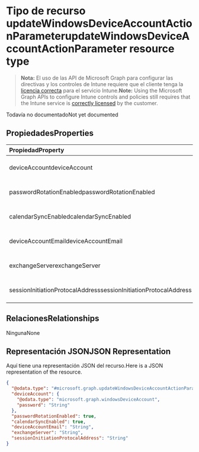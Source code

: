 # <a name="updatewindowsdeviceaccountactionparameter-resource-type"></a><span data-ttu-id="427b2-101">Tipo de recurso updateWindowsDeviceAccountActionParameter</span><span class="sxs-lookup"><span data-stu-id="427b2-101">updateWindowsDeviceAccountActionParameter resource type</span></span>

> <span data-ttu-id="427b2-102">**Nota:** El uso de las API de Microsoft Graph para configurar las directivas y los controles de Intune requiere que el cliente tenga la [licencia correcta](https://go.microsoft.com/fwlink/?linkid=839381) para el servicio Intune.</span><span class="sxs-lookup"><span data-stu-id="427b2-102">**Note:** Using the Microsoft Graph APIs to configure Intune controls and policies still requires that the Intune service is [correctly licensed](https://go.microsoft.com/fwlink/?linkid=839381) by the customer.</span></span>

<span data-ttu-id="427b2-103">Todavía no documentado</span><span class="sxs-lookup"><span data-stu-id="427b2-103">Not yet documented</span></span>
## <a name="properties"></a><span data-ttu-id="427b2-104">Propiedades</span><span class="sxs-lookup"><span data-stu-id="427b2-104">Properties</span></span>
|<span data-ttu-id="427b2-105">Propiedad</span><span class="sxs-lookup"><span data-stu-id="427b2-105">Property</span></span>|<span data-ttu-id="427b2-106">Tipo</span><span class="sxs-lookup"><span data-stu-id="427b2-106">Type</span></span>|<span data-ttu-id="427b2-107">Descripción</span><span class="sxs-lookup"><span data-stu-id="427b2-107">Description</span></span>|
|:---|:---|:---|
|<span data-ttu-id="427b2-108">deviceAccount</span><span class="sxs-lookup"><span data-stu-id="427b2-108">deviceAccount</span></span>|[<span data-ttu-id="427b2-109">windowsDeviceAccount</span><span class="sxs-lookup"><span data-stu-id="427b2-109">windowsDeviceAccount</span></span>](../resources/intune_devices_windowsdeviceaccount.md)|<span data-ttu-id="427b2-110">Todavía no documentado</span><span class="sxs-lookup"><span data-stu-id="427b2-110">Not yet documented</span></span>|
|<span data-ttu-id="427b2-111">passwordRotationEnabled</span><span class="sxs-lookup"><span data-stu-id="427b2-111">passwordRotationEnabled</span></span>|<span data-ttu-id="427b2-112">Booleano</span><span class="sxs-lookup"><span data-stu-id="427b2-112">Boolean</span></span>|<span data-ttu-id="427b2-113">Todavía no documentado</span><span class="sxs-lookup"><span data-stu-id="427b2-113">Not yet documented</span></span>|
|<span data-ttu-id="427b2-114">calendarSyncEnabled</span><span class="sxs-lookup"><span data-stu-id="427b2-114">calendarSyncEnabled</span></span>|<span data-ttu-id="427b2-115">Booleano</span><span class="sxs-lookup"><span data-stu-id="427b2-115">Boolean</span></span>|<span data-ttu-id="427b2-116">Todavía no documentado</span><span class="sxs-lookup"><span data-stu-id="427b2-116">Not yet documented</span></span>|
|<span data-ttu-id="427b2-117">deviceAccountEmail</span><span class="sxs-lookup"><span data-stu-id="427b2-117">deviceAccountEmail</span></span>|<span data-ttu-id="427b2-118">cadena</span><span class="sxs-lookup"><span data-stu-id="427b2-118">String</span></span>|<span data-ttu-id="427b2-119">Todavía no documentado</span><span class="sxs-lookup"><span data-stu-id="427b2-119">Not yet documented</span></span>|
|<span data-ttu-id="427b2-120">exchangeServer</span><span class="sxs-lookup"><span data-stu-id="427b2-120">exchangeServer</span></span>|<span data-ttu-id="427b2-121">cadena</span><span class="sxs-lookup"><span data-stu-id="427b2-121">String</span></span>|<span data-ttu-id="427b2-122">Todavía no documentado</span><span class="sxs-lookup"><span data-stu-id="427b2-122">Not yet documented</span></span>|
|<span data-ttu-id="427b2-123">sessionInitiationProtocalAddress</span><span class="sxs-lookup"><span data-stu-id="427b2-123">sessionInitiationProtocalAddress</span></span>|<span data-ttu-id="427b2-124">cadena</span><span class="sxs-lookup"><span data-stu-id="427b2-124">String</span></span>|<span data-ttu-id="427b2-125">Todavía no documentado</span><span class="sxs-lookup"><span data-stu-id="427b2-125">Not yet documented</span></span>|

## <a name="relationships"></a><span data-ttu-id="427b2-126">Relaciones</span><span class="sxs-lookup"><span data-stu-id="427b2-126">Relationships</span></span>
<span data-ttu-id="427b2-127">Ninguna</span><span class="sxs-lookup"><span data-stu-id="427b2-127">None</span></span>
## <a name="json-representation"></a><span data-ttu-id="427b2-128">Representación JSON</span><span class="sxs-lookup"><span data-stu-id="427b2-128">JSON Representation</span></span>
<span data-ttu-id="427b2-129">Aquí tiene una representación JSON del recurso.</span><span class="sxs-lookup"><span data-stu-id="427b2-129">Here is a JSON representation of the resource.</span></span>
<!-- {
  "blockType": "resource",
  "@odata.type": "microsoft.graph.updateWindowsDeviceAccountActionParameter"
}
-->
``` json
{
  "@odata.type": "#microsoft.graph.updateWindowsDeviceAccountActionParameter",
  "deviceAccount": {
    "@odata.type": "microsoft.graph.windowsDeviceAccount",
    "password": "String"
  },
  "passwordRotationEnabled": true,
  "calendarSyncEnabled": true,
  "deviceAccountEmail": "String",
  "exchangeServer": "String",
  "sessionInitiationProtocalAddress": "String"
}
```



